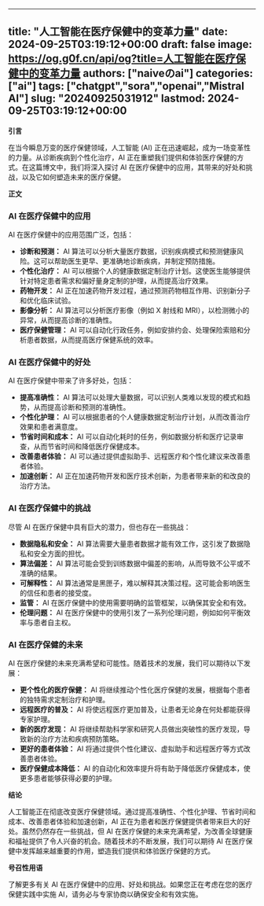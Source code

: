 
---
title: "人工智能在医疗保健中的变革力量"
date: 2024-09-25T03:19:12+00:00
draft: false
image: https://og.g0f.cn/api/og?title=人工智能在医疗保健中的变革力量
authors: ["naiveのai"]
categories: ["ai"]
tags: ["chatgpt","sora","openai","Mistral AI"]
slug: "20240925031912"
lastmod: 2024-09-25T03:19:12+00:00
---
**引言**

在当今瞬息万变的医疗保健领域，人工智能 (AI) 正在迅速崛起，成为一场变革性的力量。从诊断疾病到个性化治疗，AI 正在重塑我们提供和体验医疗保健的方式。在这篇博文中，我们将深入探讨 AI 在医疗保健中的应用，其带来的好处和挑战，以及它如何塑造未来的医疗保健。

**正文**

### AI 在医疗保健中的应用

AI 在医疗保健中的应用范围广泛，包括：

* **诊断和预测：** AI 算法可以分析大量医疗数据，识别疾病模式和预测健康风险。这可以帮助医生更早、更准确地诊断疾病，并制定预防措施。
* **个性化治疗：** AI 可以根据个人的健康数据定制治疗计划。这使医生能够提供针对特定患者需求和偏好量身定制的护理，从而提高治疗效果。
* **药物开发：** AI 正在加速药物开发过程，通过预测药物相互作用、识别新分子和优化临床试验。
* **影像分析：** AI 算法可以分析医疗影像（例如 X 射线和 MRI），以检测微小的异常，从而提高诊断的准确性。
* **医疗保健管理：** AI 可以自动化行政任务，例如安排约会、处理保险索赔和分析患者数据，从而提高医疗保健系统的效率。

### AI 在医疗保健中的好处

AI 在医疗保健中带来了许多好处，包括：

* **提高准确性：** AI 算法可以处理大量数据，可以识别人类难以发现的模式和趋势，从而提高诊断和预测的准确性。
* **个性化护理：** AI 可以根据患者的个人健康数据定制治疗计划，从而改善治疗效果和患者满意度。
* **节省时间和成本：** AI 可以自动化耗时的任务，例如数据分析和医疗记录审查，从而节省时间和降低医疗保健成本。
* **改善患者体验：** AI 可以通过提供虚拟助手、远程医疗和个性化建议来改善患者体验。
* **加速创新：** AI 正在加速药物开发和医疗技术创新，为患者带来新的和改良的治疗方法。

### AI 在医疗保健中的挑战

尽管 AI 在医疗保健中具有巨大的潜力，但也存在一些挑战：

* **数据隐私和安全：** AI 算法需要大量患者数据才能有效工作，这引发了数据隐私和安全方面的担忧。
* **算法偏差：** AI 算法可能会受到训练数据中偏差的影响，从而导致不公平或不准确的结果。
* **可解释性：** AI 算法通常是黑匣子，难以解释其决策过程。这可能会影响医生的信任和患者的接受度。
* **监管：** AI 在医疗保健中的使用需要明确的监管框架，以确保其安全和有效。
* **伦理问题：** AI 在医疗保健中的使用引发了一系列伦理问题，例如如何平衡效率与患者自主权。

### AI 在医疗保健的未来

AI 在医疗保健的未来充满希望和可能性。随着技术的发展，我们可以期待以下发展：

* **更个性化的医疗保健：** AI 将继续推动个性化医疗保健的发展，根据每个患者的独特需求定制治疗和护理。
* **远程医疗的普及：** AI 将使远程医疗更加普及，让患者无论身在何处都能获得专家护理。
* **新的医疗发现：** AI 将继续帮助科学家和研究人员做出突破性的医疗发现，导致新的治疗方法和疾病预防策略。
* **更好的患者体验：** AI 将通过提供个性化建议、虚拟助手和远程医疗等方式改善患者体验。
* **医疗保健成本降低：** AI 的自动化和效率提升将有助于降低医疗保健成本，使更多患者能够获得必要的护理。

**结论**

人工智能正在彻底改变医疗保健领域。通过提高准确性、个性化护理、节省时间和成本、改善患者体验和加速创新，AI 正在为患者和医疗保健提供者带来巨大的好处。虽然仍然存在一些挑战，但 AI 在医疗保健的未来充满希望，为改善全球健康和福祉提供了令人兴奋的机会。随着技术的不断发展，我们可以期待 AI 在医疗保健中发挥越来越重要的作用，塑造我们提供和体验医疗保健的方式。

**号召性用语**

了解更多有关 AI 在医疗保健中的应用、好处和挑战。如果您正在考虑在您的医疗保健实践中实施 AI，请务必与专家协商以确保安全和有效实施。